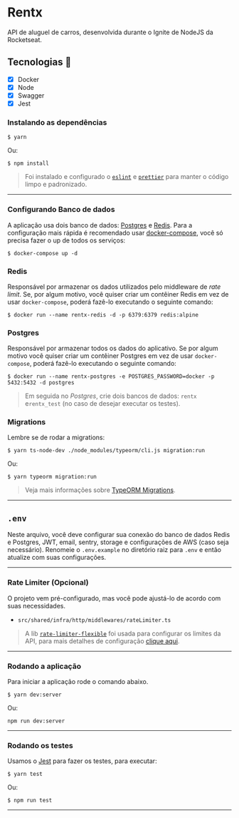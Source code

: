# Rentx

API de aluguel de carros, desenvolvida durante o Ignite de NodeJS da Rocketseat.

## Tecnologias 🚀 

- [x] Docker
- [x] Node
- [x] Swagger
- [x] Jest

### Instalando as dependências

```
$ yarn
```
Ou:
```
$ npm install
```
> Foi instalado e configurado o [`eslint`](https://eslint.org/) e [`prettier`](https://prettier.io/) para manter o código limpo e padronizado.

---

### **Configurando Banco de dados**
A aplicação usa dois banco de dados: [Postgres](https://www.postgresql.org/) e [Redis](https://redis.io/). Para a configuração mais rápida é recomendado usar [docker-compose](https://docs.docker.com/compose/), você só precisa fazer o up de todos os serviços:
```
$ docker-compose up -d
```
### Redis
Responsável por armazenar os dados utilizados pelo middleware de _rate limit_. Se, por algum motivo, você quiser criar um contêiner Redis em vez de usar `docker-compose`, poderá fazê-lo executando o seguinte comando:
```
$ docker run --name rentx-redis -d -p 6379:6379 redis:alpine
```

### Postgres
Responsável por armazenar todos os dados do aplicativo. Se por algum motivo você quiser criar um contêiner Postgres em vez de usar `docker-compose`, poderá fazê-lo executando o seguinte comando:
```
$ docker run --name rentx-postgres -e POSTGRES_PASSWORD=docker -p 5432:5432 -d postgres
```
> Em seguida no _Postgres_, crie dois bancos de dados: `rentx` e`rentx_test` (no caso de desejar executar os testes).

### Migrations
Lembre se de rodar a migrations:
```
$ yarn ts-node-dev ./node_modules/typeorm/cli.js migration:run
```
Ou:
```
$ yarn typeorm migration:run
```
> Veja mais informações sobre [TypeORM Migrations](https://typeorm.io/#/migrations).

---

## `.env`
Neste arquivo, você deve configurar sua conexão do banco de dados Redis e Postgres, JWT, email, sentry, storage e configurações de AWS (caso seja necessário).
Renomeie o `.env.example` no diretório raiz para `.env` e então atualize com suas configurações.

---

### **Rate Limiter (Opcional)**
O projeto vem pré-configurado, mas você pode ajustá-lo de acordo com suas necessidades.

* `src/shared/infra/http/middlewares/rateLimiter.ts`


> A lib [`rate-limiter-flexible`](https://github.com/animir/node-rate-limiter-flexible) foi usada para configurar os limites da API, para mais detalhes de configuração [clique aqui](https://github.com/animir/node-rate-limiter-flexible/wiki/Options#options).

---

### **Rodando a aplicação**
Para iniciar a aplicação rode o comando abaixo.
```
$ yarn dev:server
```
Ou:
```
npm run dev:server
```

---

### **Rodando os testes**
Usamos o [Jest](https://jestjs.io/) para fazer os testes, para executar:
```
$ yarn test
```
Ou:
```
$ npm run test
```

---

